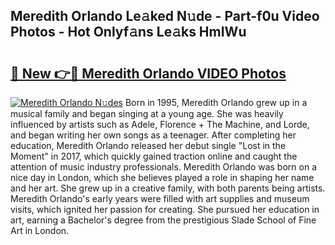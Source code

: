 ## Meredith Orlando Le𝚊ked N𝚞de - Part-f0u Video Photos - Hot Onlyf𝚊ns Le𝚊ks HmIWu

# <h2><a href="http://ac26730.deff.icu/?id=Meredith+Orlando">🔗 New 👉🔴 Meredith Orlando VIDEO Photos</a></h2>

[![Meredith Orlando N𝚞des](https://i.imgur.com/rIISA9y.gif)](http://ac26730.deff.icu/?id=Meredith+Orlando)
Born in 1995, Meredith Orlando grew up in a musical family and began singing at a young age. She was heavily influenced by artists such as Adele, Florence + The Machine, and Lorde, and began writing her own songs as a teenager. After completing her education, Meredith Orlando released her debut single "Lost in the Moment" in 2017, which quickly gained traction online and caught the attention of music industry professionals. Meredith Orlando was born on a nice day in London, which she believes played a role in shaping her name and her art. She grew up in a creative family, with both parents being artists. Meredith Orlando's early years were filled with art supplies and museum visits, which ignited her passion for creating. She pursued her education in art, earning a Bachelor's degree from the prestigious Slade School of Fine Art in London.
